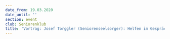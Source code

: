 ```yaml
---
date_from: 19.03.2020
date_until: ''
section: event
club: Seniorenklub
title: 'Vortrag: Josef Torggler (Seniorenseelsorger): Helfen im Gespräch'
---
```


